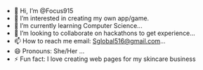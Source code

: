 - 👋 Hi, I’m @Focus915
- 👀 I’m interested in creating my own app/game.
- 🌱 I’m currently learning Computer Science...
- 💞️ I’m looking to collaborate on hackathons to get experience...
- 📫 How to reach me email: Sglobal516@gmail.com...
- 😄 Pronouns: She/Her ...
- ⚡ Fun fact: I love creating web pages for my skincare business 

<!---
Focus915/Focus915 is a ✨ special ✨ repository because its `README.md` (this file) appears on your GitHub profile.
You can click the Preview link to take a look at your changes.
--->
